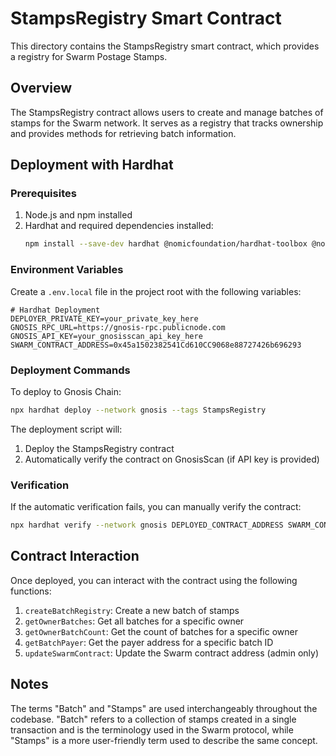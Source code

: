 # StampsRegistry Smart Contract

This directory contains the StampsRegistry smart contract, which provides a registry for Swarm Postage Stamps.

## Overview

The StampsRegistry contract allows users to create and manage batches of stamps for the Swarm network. It serves as a registry that tracks ownership and provides methods for retrieving batch information.

## Deployment with Hardhat

### Prerequisites

1. Node.js and npm installed
2. Hardhat and required dependencies installed:
   ```bash
   npm install --save-dev hardhat @nomicfoundation/hardhat-toolbox @nomicfoundation/hardhat-verify @nomicfoundation/hardhat-ethers hardhat-deploy ethers@^6.0.0 dotenv
   ```

### Environment Variables

Create a `.env.local` file in the project root with the following variables:

```
# Hardhat Deployment
DEPLOYER_PRIVATE_KEY=your_private_key_here
GNOSIS_RPC_URL=https://gnosis-rpc.publicnode.com
GNOSIS_API_KEY=your_gnosisscan_api_key_here
SWARM_CONTRACT_ADDRESS=0x45a1502382541Cd610CC9068e88727426b696293
```

### Deployment Commands

To deploy to Gnosis Chain:

```bash
npx hardhat deploy --network gnosis --tags StampsRegistry
```

The deployment script will:
1. Deploy the StampsRegistry contract
2. Automatically verify the contract on GnosisScan (if API key is provided)

### Verification

If the automatic verification fails, you can manually verify the contract:

```bash
npx hardhat verify --network gnosis DEPLOYED_CONTRACT_ADDRESS SWARM_CONTRACT_ADDRESS
```

## Contract Interaction

Once deployed, you can interact with the contract using the following functions:

1. `createBatchRegistry`: Create a new batch of stamps
2. `getOwnerBatches`: Get all batches for a specific owner
3. `getOwnerBatchCount`: Get the count of batches for a specific owner
4. `getBatchPayer`: Get the payer address for a specific batch ID
5. `updateSwarmContract`: Update the Swarm contract address (admin only)

## Notes

The terms "Batch" and "Stamps" are used interchangeably throughout the codebase. "Batch" refers to a collection of stamps created in a single transaction and is the terminology used in the Swarm protocol, while "Stamps" is a more user-friendly term used to describe the same concept. 